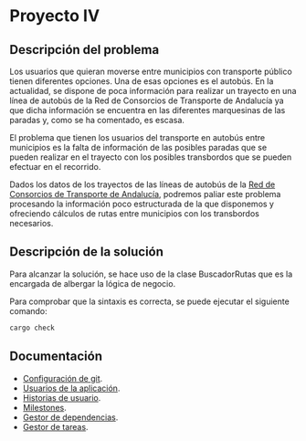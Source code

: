 # Proyecto IV

## Descripción del problema 
Los usuarios que quieran moverse entre municipios con transporte público tienen diferentes opciones. Una de esas opciones es el autobús. En la actualidad, se dispone de poca información para realizar un trayecto en una línea de autobús de la Red de Consorcios de Transporte de Andalucía ya que dicha información se encuentra en las diferentes marquesinas de las paradas y, como se ha comentado, es escasa.

El problema que tienen los usuarios del transporte en autobús entre municipios es la falta de información de las posibles paradas que se pueden realizar en el trayecto con los posibles transbordos que se pueden efectuar en el recorrido.

Dados los datos de los trayectos de las líneas de autobús de la [Red de Consorcios de Transporte de Andalucía](https://api.ctan.es/doc/#api-Corredores-ObtieneBloquesCorredor), podremos paliar este problema procesando la información poco estructurada de la que disponemos y ofreciendo cálculos de rutas entre municipios con los transbordos necesarios.

## Descripción de la solución
Para alcanzar la solución, se hace uso de la clase BuscadorRutas que es la encargada de albergar la lógica de negocio.

Para comprobar que la sintaxis es correcta, se puede ejecutar el siguiente comando:
```bash
cargo check
```

## Documentación
- [Configuración de git](docs/configuracion-git.md).
- [Usuarios de la aplicación](docs/usuarios.md).
- [Historias de usuario](docs/historias-usuarios.md).
- [Milestones](docs/milestones.md).
- [Gestor de dependencias](docs/gestor-dependencias.md).
- [Gestor de tareas](docs/gestor-tareas.md).
